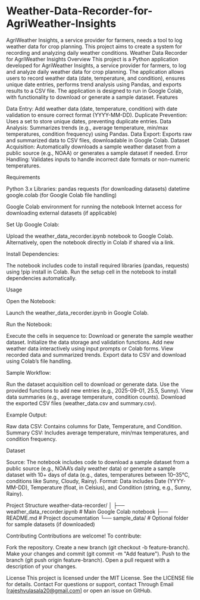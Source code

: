 # Weather-Data-Recorder-for-AgriWeather-Insights
AgriWeather Insights, a service provider for farmers, needs a tool to log weather data for crop planning.  This project aims to create a system for recording and analyzing daily weather conditions.
Weather Data Recorder for AgriWeather Insights
Overview
This project is a Python application developed for AgriWeather Insights, a service provider for farmers, to log and analyze daily weather data for crop planning. The application allows users to record weather data (date, temperature, and condition), ensures unique date entries, performs trend analysis using Pandas, and exports results to a CSV file. The application is designed to run in Google Colab, with functionality to download or generate a sample dataset.
Features

Data Entry: Add weather data (date, temperature, condition) with date validation to ensure correct format (YYYY-MM-DD).
Duplicate Prevention: Uses a set to store unique dates, preventing duplicate entries.
Data Analysis: Summarizes trends (e.g., average temperature, min/max temperatures, condition frequency) using Pandas.
Data Export: Exports raw and summarized data to CSV files, downloadable in Google Colab.
Dataset Acquisition: Automatically downloads a sample weather dataset from a public source (e.g., NOAA) or generates a sample dataset if needed.
Error Handling: Validates inputs to handle incorrect date formats or non-numeric temperatures.

Requirements

Python 3.x
Libraries:
pandas
requests (for downloading datasets)
datetime
google.colab (for Google Colab file handling)


Google Colab environment for running the notebook
Internet access for downloading external datasets (if applicable)

Set Up Google Colab:

Upload the weather_data_recorder.ipynb notebook to Google Colab.
Alternatively, open the notebook directly in Colab if shared via a link.


Install Dependencies:

The notebook includes code to install required libraries (pandas, requests) using !pip install in Colab.
Run the setup cell in the notebook to install dependencies automatically.



Usage

Open the Notebook:

Launch the weather_data_recorder.ipynb in Google Colab.


Run the Notebook:

Execute the cells in sequence to:
Download or generate the sample weather dataset.
Initialize the data storage and validation functions.
Add new weather data interactively using input prompts or Colab forms.
View recorded data and summarized trends.
Export data to CSV and download using Colab’s file handling.

Sample Workflow:

Run the dataset acquisition cell to download or generate data.
Use the provided functions to add new entries (e.g., 2025-09-01, 25.5, Sunny).
View data summaries (e.g., average temperature, condition counts).
Download the exported CSV files (weather_data.csv and summary.csv).


Example Output:

Raw data CSV: Contains columns for Date, Temperature, and Condition.
Summary CSV: Includes average temperature, min/max temperatures, and condition frequency.



Dataset

Source: The notebook includes code to download a sample dataset from a public source (e.g., NOAA’s daily weather data) or generate a sample dataset with 10+ days of data (e.g., dates, temperatures between 10–35°C, conditions like Sunny, Cloudy, Rainy).
Format: Data includes Date (YYYY-MM-DD), Temperature (float, in Celsius), and Condition (string, e.g., Sunny, Rainy).

Project Structure
weather-data-recorder/
│
├── weather_data_recorder.ipynb  # Main Google Colab notebook
├── README.md                   # Project documentation
└── sample_data/                # Optional folder for sample datasets (if downloaded)

Contributing
Contributions are welcome! To contribute:

Fork the repository.
Create a new branch (git checkout -b feature-branch).
Make your changes and commit (git commit -m "Add feature").
Push to the branch (git push origin feature-branch).
Open a pull request with a description of your changes.

License
This project is licensed under the MIT License. See the LICENSE file for details.
Contact
For questions or support, contact Through Email [rajeshvulasala20@gmail.com] or open an issue on GitHub.
